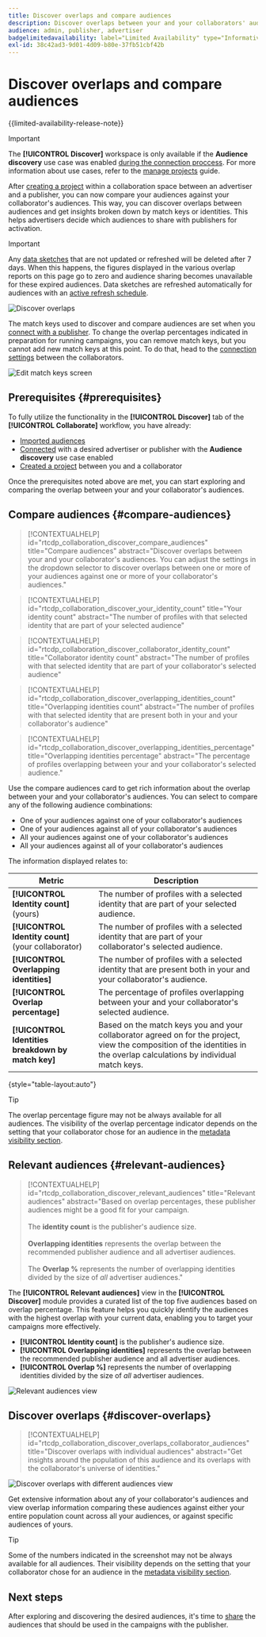 ```yaml
---
title: Discover overlaps and compare audiences
description: Discover overlaps between your and your collaborators' audiences. Learn how to discover the best audiences for use in your campaigns.
audience: admin, publisher, advertiser
badgelimitedavailability: label="Limited Availability" type="Informative" url="https://helpx.adobe.com/legal/product-descriptions/real-time-customer-data-platform-collaboration.html newtab=true"
exl-id: 38c42ad3-9d01-4d09-b80e-37fb51cbf42b
---
```

# Discover overlaps and compare audiences

{{limited-availability-release-note}}

>[!IMPORTANT]
>
>The **[!UICONTROL Discover]** workspace is only available if the **Audience discovery** use case was enabled [during the connection proccess](../connect/establishing-connections.md#connection-settings). For more information about use cases, refer to the [manage projects](./manage-projects.md#project-use-cases) guide.

After [creating a project](/help/guide/collaborate/manage-projects.md) within a collaboration space between an advertiser and a publisher, you can now compare your audiences against your collaborator's audiences. This way, you can discover overlaps between audiences and get insights broken down by match keys or identities. This helps advertisers decide which audiences to share with publishers for activation.

>[!IMPORTANT]
>
>Any [data sketches](/help/guide/glossary.md#sketches) that are not updated or refreshed will be deleted after 7 days. When this happens, the figures displayed in the various overlap reports on this page go to zero and audience sharing becomes unavailable for these expired audiences. Data sketches are refreshed automatically for audiences with an [active refresh schedule](/help/guide/setup/onboard-audiences.md#schedule).

![Discover overlaps](/help/assets/collaborate/discover-overlaps/discover-overlaps.png)

The match keys used to discover and compare audiences are set when you [connect with a publisher](/help/guide/connect/establishing-connections.md#connection-settings). To change the overlap percentages indicated in preparation for running campaigns, you can remove match keys, but you cannot add new match keys at this point. To do that, head to the [connection settings](/help/guide/connect/establishing-connections.md#connection-settings) between the collaborators.

![Edit match keys screen](/help/assets/collaborate/discover-overlaps/edit-match-keys.png)

## Prerequisites {#prerequisites}

To fully utilize the functionality in the **[!UICONTROL Discover]** tab of the **[!UICONTROL Collaborate]** workflow, you have already:

* [Imported audiences](/help/guide/setup/onboard-audiences.md)
* [Connected](/help/guide/connect/establishing-connections.md) with a desired advertiser or publisher with the **Audience discovery** use case enabled
* [Created a project](/help/guide/collaborate/manage-projects.md) between you and a collaborator

Once the prerequisites noted above are met, you can start exploring and comparing the overlap between your and your collaborator's audiences.

## Compare audiences {#compare-audiences}

>[!CONTEXTUALHELP]
>id="rtcdp_collaboration_discover_compare_audiences"
>title="Compare audiences"
>abstract="Discover overlaps between your and your collaborator's audiences. You can adjust the settings in the dropdown selector to discover overlaps between one or more of your audiences against one or more of your collaborator's audiences."

>[!CONTEXTUALHELP]
>id="rtcdp_collaboration_discover_your_identity_count"
>title="Your identity count"
>abstract="The number of profiles with that selected identity that are part of your selected audience"

>[!CONTEXTUALHELP]
>id="rtcdp_collaboration_discover_collaborator_identity_count"
>title="Collaborator identity count"
>abstract="The number of profiles with that selected identity that are part of your collaborator's selected audience"

>[!CONTEXTUALHELP]
>id="rtcdp_collaboration_discover_overlapping_identities_count"
>title="Overlapping identities count"
>abstract="The number of profiles with that selected identity that are present both in your and your collaborator's audience"

>[!CONTEXTUALHELP]
>id="rtcdp_collaboration_discover_overlapping_identities_percentage"
>title="Overlapping identities percentage"
>abstract="The percentage of profiles overlapping between your and your collaborator's selected audience."

Use the compare audiences card to get rich information about the overlap between your and your collaborator's audiences. You can select to compare any of the following audience combinations:

* One of your audiences against one of your collaborator's audiences
* One of your audiences against all of your collaborator's audiences
* All your audiences against one of your collaborator's audiences
* All your audiences against all of your collaborator's audiences

The information displayed relates to:

|Metric | Description |
|---------|----------|
| **[!UICONTROL Identity count]** (yours) | The number of profiles with a selected identity that are part of your selected audience. |
| **[!UICONTROL Identity count]** (your collaborator) | The number of profiles with a selected identity that are part of your collaborator's selected audience. |
| **[!UICONTROL Overlapping identities]** | The number of profiles with a selected identity that are present both in your and your collaborator's audience. |
| **[!UICONTROL Overlap percentage]** | The percentage of profiles overlapping between your and your collaborator's selected audience. |
| **[!UICONTROL Identities breakdown by match key]** | Based on the match keys you and your collaborator agreed on for the project, view the composition of the identities in the overlap calculations by individual match keys. |

{style="table-layout:auto"}

>[!TIP]
>
>The overlap percentage figure may not be always available for all audiences. The visibility of the overlap percentage indicator depends on the setting that your collaborator chose for an audience in the [metadata visibility section](/help/guide/setup/onboard-audiences.md#metadata-visibility).

## Relevant audiences {#relevant-audiences}

>[!CONTEXTUALHELP]
>id="rtcdp_collaboration_discover_relevant_audiences"
>title="Relevant audiences"
>abstract="Based on overlap percentages, these publisher audiences might be a good fit for your campaign. <br><br> The <b>identity count</b> is the publisher's audience size. <br><br> <b>Overlapping identities</b> represents the overlap between the recommended publisher audience and all advertiser audiences. <br><br> The <b>Overlap %</b> represents the number of overlapping identities divided by the size of <i>all</i> advertiser audiences."

The **[!UICONTROL Relevant audiences]** view in the **[!UICONTROL Discover]** module provides a curated list of the top five audiences based on overlap percentage. This feature helps you quickly identify the audiences with the highest overlap with your current data, enabling you to target your campaigns more effectively.

* **[!UICONTROL Identity count]** is the publisher's audience size.
* **[!UICONTROL Overlapping identities]** represents the overlap between the recommended publisher audience and all advertiser audiences.
* **[!UICONTROL Overlap %]** represents the number of overlapping identities divided by the size of *all* advertiser audiences.

![Relevant audiences view](/help/assets/collaborate/discover-overlaps/relevant-audiences-highlighted.png)

## Discover overlaps {#discover-overlaps}

>[!CONTEXTUALHELP]
>id="rtcdp_collaboration_discover_overlaps_collaborator_audiences"
>title="Discover overlaps with individual audiences"
>abstract="Get insights around the population of this audience and its overlaps with the collaborator's universe of identities."

![Discover overlaps with different audiences view](/help/assets/collaborate/discover-overlaps/discover-overlaps-cards-view.png)

Get extensive information about any of your collaborator's audiences and view overlap information comparing these audiences against either your entire population count across all your audiences, or against specific audiences of yours.

>[!TIP]
>
>Some of the numbers indicated in the screenshot may not be always available for all audiences. Their visibility depends on the setting that your collaborator chose for an audience in the [metadata visibility section](/help/guide/setup/onboard-audiences.md#metadata-visibility).

## Next steps

After exploring and discovering the desired audiences, it's time to [share](/help/guide/collaborate/share.md) the audiences that should be used in the campaigns with the publisher.
